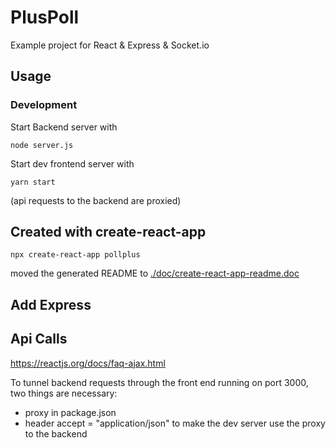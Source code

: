 # PlusPoll

Example project for React & Express & Socket.io

## Usage

### Development

Start Backend server with 

    node server.js
    
Start dev frontend server with

    yarn start
    
(api requests to the backend are proxied)

## Created with create-react-app

    npx create-react-app pollplus

moved the generated README to [./doc/create-react-app-readme.doc](./doc/create-react-app-readme.doc)

## Add Express


## Api Calls

https://reactjs.org/docs/faq-ajax.html

To tunnel backend requests through the front end running on port 3000, two things are necessary:
- proxy in package.json
- header accept = "application/json" to make the dev server use the proxy to the backend

